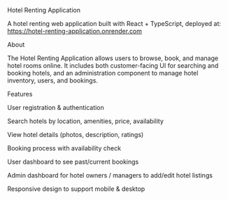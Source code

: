 Hotel Renting Application

A hotel renting web application built with React + TypeScript, deployed at: https://hotel-renting-application.onrender.com

About

The Hotel Renting Application allows users to browse, book, and manage hotel rooms online. It includes both customer-facing UI for searching and booking hotels, and an administration component to manage hotel inventory, users, and bookings.

Features

User registration & authentication

Search hotels by location, amenities, price, availability

View hotel details (photos, description, ratings)

Booking process with availability check

User dashboard to see past/current bookings

Admin dashboard for hotel owners / managers to add/edit hotel listings

Responsive design to support mobile & desktop
